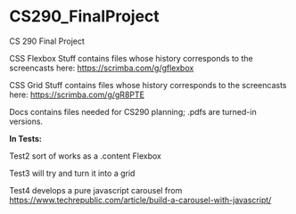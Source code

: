 # CS290_FinalProject
CS 290 Final Project

CSS Flexbox Stuff contains files whose history corresponds to the screencasts here: https://scrimba.com/g/gflexbox

CSS Grid Stuff contains files whose history corresponds to the screencasts here: https://scrimba.com/g/gR8PTE

Docs contains files needed for CS290 planning; .pdfs are turned-in versions.  


**In Tests:**

Test2 sort of works as a .content Flexbox

Test3 will try and turn it into a grid

Test4 develops a pure javascript carousel from https://www.techrepublic.com/article/build-a-carousel-with-javascript/
